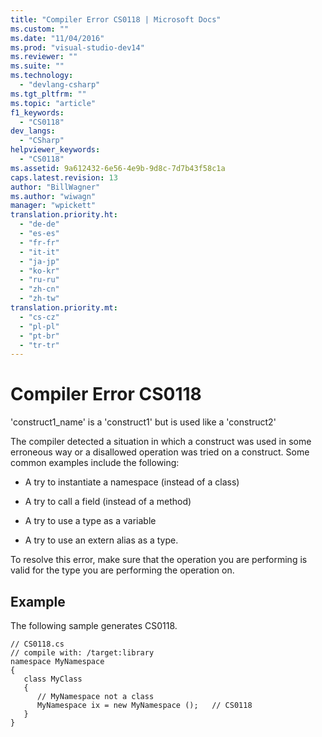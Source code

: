 ```yaml
---
title: "Compiler Error CS0118 | Microsoft Docs"
ms.custom: ""
ms.date: "11/04/2016"
ms.prod: "visual-studio-dev14"
ms.reviewer: ""
ms.suite: ""
ms.technology: 
  - "devlang-csharp"
ms.tgt_pltfrm: ""
ms.topic: "article"
f1_keywords: 
  - "CS0118"
dev_langs: 
  - "CSharp"
helpviewer_keywords: 
  - "CS0118"
ms.assetid: 9a612432-6e56-4e9b-9d8c-7d7b43f58c1a
caps.latest.revision: 13
author: "BillWagner"
ms.author: "wiwagn"
manager: "wpickett"
translation.priority.ht: 
  - "de-de"
  - "es-es"
  - "fr-fr"
  - "it-it"
  - "ja-jp"
  - "ko-kr"
  - "ru-ru"
  - "zh-cn"
  - "zh-tw"
translation.priority.mt: 
  - "cs-cz"
  - "pl-pl"
  - "pt-br"
  - "tr-tr"
---
```

# Compiler Error CS0118
'construct1_name' is a 'construct1' but is used like a 'construct2'  
  
 The compiler detected a situation in which a construct was used in some erroneous way or a disallowed operation was tried on a construct. Some common examples include the following:  
  
-   A try to instantiate a namespace (instead of a class)  
  
-   A try to call a field (instead of a method)  
  
-   A try to use a type as a variable  
  
-   A try to use an extern alias as a type.  
  
 To resolve this error, make sure that the operation you are performing is valid for the type you are performing the operation on.  
  
## Example  
 The following sample generates CS0118.  
  
```  
// CS0118.cs  
// compile with: /target:library  
namespace MyNamespace  
{  
   class MyClass  
   {  
      // MyNamespace not a class  
      MyNamespace ix = new MyNamespace ();   // CS0118  
   }  
}  
```